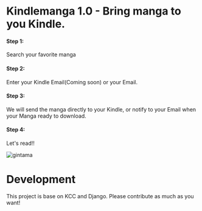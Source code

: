 # Kindlemanga 1.0 - Bring manga to you Kindle.  

#### Step 1:  
Search your favorite manga

#### Step 2:
Enter your Kindle Email(Coming soon) or your Email.  

#### Step 3:
We will send the manga directly to your Kindle, or notify to your Email when your Manga ready to download.  

#### Step 4:
Let's read!!

![gintama](https://media.giphy.com/media/BWAS8JjjZgh6o/giphy.gif)


# Development  
This project is base on KCC and Django. Please contribute as much as you want!
